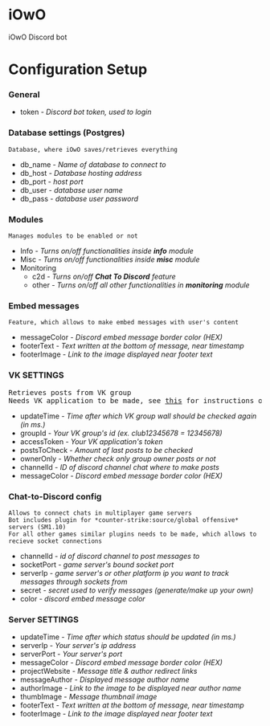 # iOwO
iOwO Discord bot

# Configuration Setup

### General

* token - _Discord bot token, used to login_

### Database settings (Postgres)
`Database, where iOwO saves/retrieves everything`
* db_name - _Name of database to connect to_
* db_host - _Database hosting address_
* db_port - _host port_
* db_user - _database user name_
* db_pass - _database user password_

### Modules
`Manages modules to be enabled or not`
* Info - _Turns on/off functionalities inside **info** module_
* Misc - _Turns on/off functionalities inside **misc** module_
* Monitoring
  * c2d - _Turns on/off **Chat To Discord** feature_
  * other - _Turns on/off all other functionalities in **monitoring** module_

### Embed messages
`Feature, which allows to make embed messages with user's content`
* messageColor - _Discord embed message border color (HEX)_
* footerText - _Text written at the bottom of message, near timestamp_
* footerImage - _Link to the image displayed near footer text_

### VK SETTINGS
<pre>
Retrieves posts from VK group
Needs VK application to be made, see <a href="#">this</a> for instructions on how to do that
</pre>

* updateTime - _Time after which VK group wall should be checked again (in ms.)_
* groupId - _Your VK group's id (ex. club12345678 = 12345678)_
* accessToken - _Your VK application's token_
* postsToCheck - _Amount of last posts to be checked_
* ownerOnly - _Whether check only group owner posts or not_
* channelId - _ID of discord channel chat where to make posts_
* messageColor - _Discord embed message border color (HEX)_

### Chat-to-Discord config
```
Allows to connect chats in multiplayer game servers
Bot includes plugin for *counter-strike:source/global offensive* servers (SM1.10)
For all other games similar plugins needs to be made, which allows to recieve socket connections
```
* channelId - _id of discord channel to post messages to_
* socketPort - _game server's bound socket port_
* serverIp - _game server's or other platform ip you want to track messages through sockets from_
* secret - _secret used to verify messages (generate/make up your own)_
* color - _discord embed message color_

### Server SETTINGS

* updateTime - _Time after which status should be updated (in ms.)_
* serverIp - _Your server's ip address_
* serverPort - _Your server's port_
* messageColor - _Discord embed message border color (HEX)_
* projectWebsite - _Message title & author redirect links_
* messageAuthor - _Displayed message author name_
* authorImage - _Link to the image to be displayed near author name_
* thumbImage - _Message thumbnail image_
* footerText - _Text written at the bottom of message, near timestamp_
* footerImage - _Link to the image displayed near footer text_
